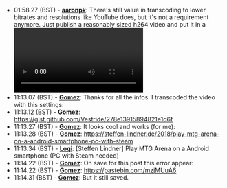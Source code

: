 * <a id="01:58.27">01:58.27 (BST)</a> - __[aaronpk](https://github.com/aaronpk)__: There's still value in transcoding to lower bitrates and resolutions like YouTube does, but it's not a requirement anymore. Just publish a reasonably sized h264 video and put it in a <video> tag and it works nearly everywhere now
* <a id="11:13.07">11:13.07 (BST)</a> - __[Gomez](https://github.com/Gomez)__: Thanks for all the infos. I transcoded the video with this settings:
* <a id="11:13.12">11:13.12 (BST)</a> - __[Gomez](https://github.com/Gomez)__: https://gist.github.com/Vestride/278e13915894821e1d6f
* <a id="11:13.27">11:13.27 (BST)</a> - __[Gomez](https://github.com/Gomez)__: It looks cool and works (for me):
* <a id="11:13.28">11:13.28 (BST)</a> - __[Gomez](https://github.com/Gomez)__: https://steffen-lindner.de/2018/play-mtg-arena-on-a-android-smartphone-pc-with-steam
* <a id="11:13.34">11:13.34 (BST)</a> - __[Loqi](https://github.com/Loqi)__: [Steffen Lindner] Play MTG Arena on a Android smartphone (PC with Steam needed)
* <a id="11:14.22">11:14.22 (BST)</a> - __[Gomez](https://github.com/Gomez)__: On save for this post this error appear:
* <a id="11:14.22">11:14.22 (BST)</a> - __[Gomez](https://github.com/Gomez)__: https://pastebin.com/mzjMUuA6
* <a id="11:14.31">11:14.31 (BST)</a> - __[Gomez](https://github.com/Gomez)__: But it still saved.
